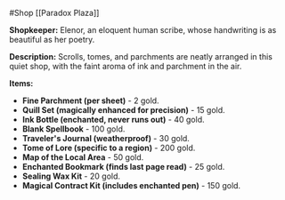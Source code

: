#Shop 
[[Paradox Plaza]]

**Shopkeeper:** Elenor, an eloquent human scribe, whose handwriting is as beautiful as her poetry.

**Description:** Scrolls, tomes, and parchments are neatly arranged in this quiet shop, with the faint aroma of ink and parchment in the air.

**Items:**

- **Fine Parchment (per sheet)** - 2 gold.
- **Quill Set (magically enhanced for precision)** - 15 gold.
- **Ink Bottle (enchanted, never runs out)** - 40 gold.
- **Blank Spellbook** - 100 gold.
- **Traveler's Journal (weatherproof)** - 30 gold.
- **Tome of Lore (specific to a region)** - 200 gold.
- **Map of the Local Area** - 50 gold.
- **Enchanted Bookmark (finds last page read)** - 25 gold.
- **Sealing Wax Kit** - 20 gold.
- **Magical Contract Kit (includes enchanted pen)** - 150 gold.